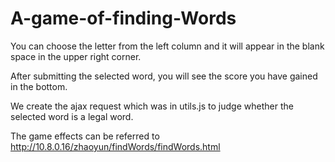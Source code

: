 # A-game-of-finding-Words

You can choose the letter from the left column and it will appear in the blank space in the upper right corner.

After submitting the selected word, you will see the score you have gained in the bottom.

We create the ajax request which was in utils.js to judge whether the selected word is a legal word.

The game effects can be referred to http://10.8.0.16/zhaoyun/findWords/findWords.html


